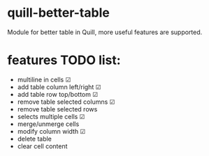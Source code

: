 # quill-better-table
Module for better table in Quill, more useful features are supported.

# features TODO list:
<ul>
  <li>multiline in cells ☑</li>
  <li>add table column left/right ☑</li>
  <li>add table row top/bottom ☑</li>
  <li>remove table selected columns ☑</li>
  <li>remove table selected rows</li>
  <li>selects multiple cells ☑</li>
  <li>merge/unmerge cells</li>
  <li>modify column width ☑</li>
  <li>delete table</li>
  <li>clear cell content</li>
</ul>
